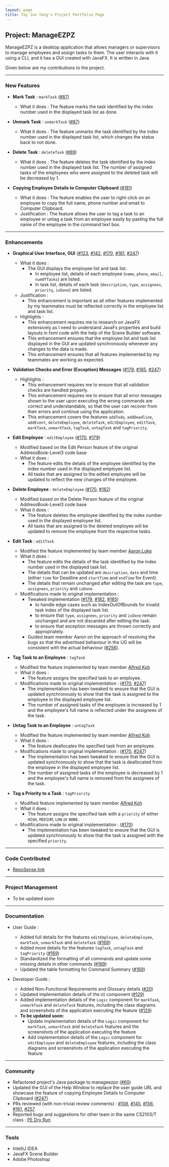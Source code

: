 ```yaml
---
layout: page
title: Tay Jun Yang's Project Portfolio Page
---
```


## Project: ManageEZPZ

ManageEZPZ is a desktop application that allows managers or supervisors to manage employees and assign tasks to them. The user interacts with it using a CLI, and it has a GUI created with JavaFX. It is written in Java.

Given below are my contributions to the project.

--------------------------------------------------------------------------------------------------------------------

### New Features

* **Mark Task** : `markTask` ([#87](https://github.com/AY2122S2-CS2103-F11-1/tp/pull/87))
  * What it does : The feature marks the task identified by the index number used in the displayed task list as done.

* **Unmark Task** : `unmarkTask` ([#87](https://github.com/AY2122S2-CS2103-F11-1/tp/pull/87))
  * What it does : The feature unmarks the task identified by the index number used in the displayed task list, which changes the status back to not done.

* **Delete Task** : `deleteTask` ([#89](https://github.com/AY2122S2-CS2103-F11-1/tp/pull/89))
  * What it does : The feature deletes the task identified by the index number used in the displayed task list. The number of assigned tasks of the employees who were assigned to the deleted task will be decreased by 1.

* **Copying Employee Details to Computer Clipboard** ([#181](https://github.com/AY2122S2-CS2103-F11-1/tp/pull/181))
  * What it does : The feature enables the user to right-click on an employee to copy the full name, phone number and email to Computer Clipboard.
  * Justification : The feature allows the user to tag a task to an employee or untag a task from an employee easily by pasting the full name of the employee in the command text box.

--------------------------------------------------------------------------------------------------------------------

### Enhancements

* **Graphical User Interface, GUI** ([#123](https://github.com/AY2122S2-CS2103-F11-1/tp/pull/123), [#142](https://github.com/AY2122S2-CS2103-F11-1/tp/pull/142), [#170](https://github.com/AY2122S2-CS2103-F11-1/tp/pull/170), [#181](https://github.com/AY2122S2-CS2103-F11-1/tp/pull/181), [#247](https://github.com/AY2122S2-CS2103-F11-1/tp/pull/247))
  * What it does :
    * The GUI displays the employee list and task list.
        * In employee list, details of each employee (`name`, `phone`, `email`, `numOfTasks`) are listed.
        * In task list, details of each task (`description`, `type`, `assignees`, `priority`, `isDone`) are listed.
  * Justification :
    * This enhancement is important as all other features implemented by my teammates must be reflected correctly in the employee list and task list.
  * Highlights :
    * This enhancement requires me to research on JavaFX extensively as I need to understand JavaFx properties and build layouts in fxml code with the help of the Scene Builder software.
    * This enhancement ensures that the employee list and task list displayed in the GUI are updated synchronously whenever any changes to the data is made.
    * This enhancement ensures that all features implemented by my teammates are working as expected.

* **Validation Checks and Error (Exception) Messages** ([#179](https://github.com/AY2122S2-CS2103-F11-1/tp/pull/179), [#185](https://github.com/AY2122S2-CS2103-F11-1/tp/pull/185), [#247](https://github.com/AY2122S2-CS2103-F11-1/tp/pull/247))
  * Highlights :
    * This enhancement requires me to ensure that all validation checks are handled properly.
    * This enhancement requires me to ensure that all error messages shown to the user upon executing the wrong commands are correct and understandable, so that the user can recover from their errors and continue using the application.
    * This enhancement covers the features `addTodo`, `addDeadline`, `addEvent`, `deleteEmployee`, `deleteTask`, `editEmployee`, `editTask`, `markTask`, `unmarkTask`, `tagTask`, `untagTask` and `tagPriority`.

* **Edit Employee** : `editEmployee` ([#170](https://github.com/AY2122S2-CS2103-F11-1/tp/pull/170), [#179](https://github.com/AY2122S2-CS2103-F11-1/tp/pull/179))
  * Modified based on the Edit Person feature of the original AddressBook-Level3 code base
  * What it does :
    * The feature edits the details of the employee identified by the index number used in the displayed employee list.
    * All tasks that are assigned to the edited employee will be updated to reflect the new changes of the employee.

* **Delete Employee** : `deleteEmployee` ([#170](https://github.com/AY2122S2-CS2103-F11-1/tp/pull/170), [#182](https://github.com/AY2122S2-CS2103-F11-1/tp/pull/182))
  * Modified based on the Delete Person feature of the original AddressBook-Level3 code base
  * What it does :
    * The feature deletes the employee identified by the index number used in the displayed employee list.
    * All tasks that are assigned to the deleted employee will be updated to remove the employee from the respective tasks.

* **Edit Task** : `editTask`
  * Modified the feature implemented by team member [Aaron Loke](https://github.com/AY2122S2-CS2103-F11-1/tp/blob/master/docs/team/aaron-ljx.md)
  * What it does :
    * The feature edits the details of the task identified by the index number used in the displayed task list.
    * The details that can be updated are `description`, `date` and time (either `time` for Deadline and `startTime` and `endTime` for Event).
    * The details that remain unchanged after editing the task are `type`, `assignees`, `priority` and `isDone`.
  * Modifications made to original implementation :
    * Tweaked implementation ([#179](https://github.com/AY2122S2-CS2103-F11-1/tp/pull/179), [#182](https://github.com/AY2122S2-CS2103-F11-1/tp/pull/182), [#185](https://github.com/AY2122S2-CS2103-F11-1/tp/pull/185))
      * to handle edge cases such as IndexOutOfBounds for invalid task index of the displayed task list.
      * to ensure that `type`, `assignees`, `priority` and `isDone` remain unchanged and are not discarded after editing the task.
      * to ensure that exception messages are thrown correctly and appropriately.
    * Guided team member Aaron on the approach of resolving the bugs so that the advertised behaviour in the UG will be consistent with the actual behaviour ([#256](https://github.com/AY2122S2-CS2103-F11-1/tp/pull/256)).

* **Tag Task to an Employee** : `tagTask`
  * Modified the feature implemented by team member [Alfred Koh](https://github.com/AY2122S2-CS2103-F11-1/tp/blob/master/docs/team/alfredkohhh.md)
  * What it does :
    * The feature assigns the specified task to an employee.
  * Modifications made to original implementation : ([#170](https://github.com/AY2122S2-CS2103-F11-1/tp/pull/170), [#247](https://github.com/AY2122S2-CS2103-F11-1/tp/pull/247))
    * The implementation has been tweaked to ensure that the GUI is updated synchronously to show that the task is assigned to the employee in the displayed employee list.
    * The number of assigned tasks of the employee is increased by 1 and the employee's full name is reflected under the assignees of the task.

* **Untag Task to an Employee** : `untagTask`
  * Modified the feature implemented by team member [Alfred Koh](https://github.com/AY2122S2-CS2103-F11-1/tp/blob/master/docs/team/alfredkohhh.md)
  * What it does :
    * The feature deallocates the specified task from an employee.
  * Modifications made to original implementation : ([#170](https://github.com/AY2122S2-CS2103-F11-1/tp/pull/170), [#247](https://github.com/AY2122S2-CS2103-F11-1/tp/pull/247))
    * The implementation has been tweaked to ensure that the GUI is updated synchronously to show that the task is deallocated from the employee in the displayed employee list.
    * The number of assigned tasks of the employee is decreased by 1 and the employee's full name is removed from the assignees of the task.

* **Tag a Priority to a Task** : `tagPriority`
  * Modified feature implemented by team member [Alfred Koh](https://github.com/AY2122S2-CS2103-F11-1/tp/blob/master/docs/team/alfredkohhh.md)
  * What it does :
    * The feature assigns the specified task with a `priority` of either `HIGH`, `MEDIUM`, `LOW` or `NONE`.
  * Modifications made to original implementation : ([#170](https://github.com/AY2122S2-CS2103-F11-1/tp/pull/170))
    * The implementation has been tweaked to ensure that the GUI is updated synchronously to show that the task is assigned with the specified `priority`.

--------------------------------------------------------------------------------------------------------------------

### Code Contributed

* [RepoSense link](https://nus-cs2103-ay2122s2.github.io/tp-dashboard/?search=dannytayjy&breakdown=true&sort=groupTitle&sortWithin=title&since=2022-02-18&timeframe=commit&mergegroup=&groupSelect=groupByRepos&checkedFileTypes=docs~functional-code~test-code~other)

--------------------------------------------------------------------------------------------------------------------

### Project Management

* To be updated soon

--------------------------------------------------------------------------------------------------------------------

### Documentation

* User Guide :
  * Added full details for the features `editEmployee`, `deleteEmployee`, `markTask`, `unmarkTask` and `deleteTask` ([#169](https://github.com/AY2122S2-CS2103-F11-1/tp/pull/169))
  * Added more details for the features `tagTask`, `untagTask` and `tagPriority` ([#169](https://github.com/AY2122S2-CS2103-F11-1/tp/pull/169))
  * Standardized the formatting of all commands and update some missing details in other commands ([#169](https://github.com/AY2122S2-CS2103-F11-1/tp/pull/169))
  * Updated the table formatting for Command Summary ([#169](https://github.com/AY2122S2-CS2103-F11-1/tp/pull/169))

* Developer Guide :
  * Added Non-Functional Requirements and Glossary details ([#20](https://github.com/AY2122S2-CS2103-F11-1/tp/pull/20))
  * Updated implementation details of the `UI` component ([#129](https://github.com/AY2122S2-CS2103-F11-1/tp/pull/129))
  * Added implementation details of the `Logic` component for `markTask`, `unmarkTask` and `deleteTask` features, including the class diagrams and screenshots of the application executing the feature ([#129](https://github.com/AY2122S2-CS2103-F11-1/tp/pull/129))
  * **To be updated soon:**
    * Update implementation details of the `Logic` component for `markTask`, `unmarkTask` and `deleteTask` features and the screenshots of the application executing the feature
    * Add implementation details of the `Logic` component for `editEmployee` and `deleteEmployee` features, including the class diagrams and screenshots of the application executing the feature

--------------------------------------------------------------------------------------------------------------------

### Community

* Refactored project's Java package to manageezpz ([#60](https://github.com/AY2122S2-CS2103-F11-1/tp/pull/60))
* Updated the GUI of the Help Window to replace the user guide URL and showcase the feature of copying Employee Details to Computer Clipboard ([#247](https://github.com/AY2122S2-CS2103-F11-1/tp/pull/247))
* PRs reviewed (with non-trivial review comments) : [#108](https://github.com/AY2122S2-CS2103-F11-1/tp/pull/108), [#145](https://github.com/AY2122S2-CS2103-F11-1/tp/pull/145), [#156](https://github.com/AY2122S2-CS2103-F11-1/tp/pull/156), [#161](https://github.com/AY2122S2-CS2103-F11-1/tp/pull/161), [#257](https://github.com/AY2122S2-CS2103-F11-1/tp/pull/257)
* Reported bugs and suggestions for other team in the same CS2103/T class : [PE Dry Run](https://github.com/dannytayjy/ped/issues)

--------------------------------------------------------------------------------------------------------------------

### Tools

* IntelliJ IDEA
* JavaFX Scene Builder
* Adobe Photoshop
